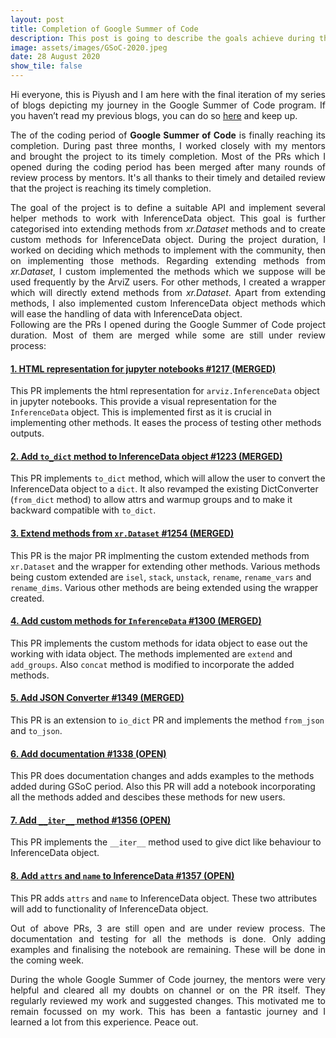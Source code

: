 ```yaml
---
layout: post
title: Completion of Google Summer of Code
description: This post is going to describe the goals achieve during the second phase of my project.
image: assets/images/GSoC-2020.jpeg
date: 28 August 2020
show_tile: false
---
```


<p align = "justify">Hi everyone, this is Piyush and I am here with the final iteration of my series of blogs depicting my journey in the Google Summer of Code program. If you haven’t read my previous blogs, you can do so <a href="/../gsoc.html">here</a> and keep up.</p>

<p align = "justify">The of the coding period of <b>Google Summer of Code</b> is finally reaching its completion. During past three months, I worked closely with my mentors and brought the project to its timely completion. Most of the PRs which I opened during the coding period has been merged after many rounds of review process by mentors. It's all thanks to their timely and detailed review that the project is reaching its timely completion.</p>

<p align = "justify">The goal of the project is to define a suitable API and implement several helper methods to work with InferenceData object. This goal is further categorised into extending methods from <i>xr.Dataset</i> methods and to create custom methods for InferenceData object. During the project duration, I worked on deciding which methods to implement with the community, then on implementing those methods. Regarding extending methods from <i>xr.Dataset</i>, I custom implemented the methods which we suppose will be used frequently by the ArviZ users. For other methods, I created a wrapper which will directly extend methods from <i>xr.Dataset</i>. Apart from extending methods, I also implemented custom InferenceData object methods which will ease the handling of data with InferenceData object. <br> Following are the PRs I opened during the Google Summer of Code project duration. Most of them are merged while some are still under review process:</p>

#### [1. HTML representation for jupyter notebooks #1217 (MERGED)](https://github.com/arviz-devs/arviz/pull/1217)

This PR implements the html representation for `arviz.InferenceData` object in jupyter notebooks. This provide a visual representation for the `InferenceData` object. This is implemented first as it is crucial in implementing other methods. It eases the process of testing other methods outputs.

#### [2. Add `to_dict` method to InferenceData object #1223 (MERGED)](https://github.com/arviz-devs/arviz/pull/1223)

This PR implements `to_dict` method, which will allow the user to convert the InferenceData object to a `dict`. It also revamped the existing DictConverter (`from_dict` method) to allow attrs and warmup groups and to make it backward compatible with `to_dict`.

#### [3. Extend methods from `xr.Dataset` #1254 (MERGED)](https://github.com/arviz-devs/arviz/pull/1254)

This PR is the major PR implmenting the custom extended methods from `xr.Dataset` and the wrapper for extending other methods. Various methods being custom extended are `isel`, `stack`, `unstack`, `rename`, `rename_vars` and `rename_dims`. Various other methods are being extended using the wrapper created.

#### [4. Add custom methods for `InferenceData` #1300 (MERGED)](https://github.com/arviz-devs/arviz/pull/1300)

This PR implements the custom methods for idata object to ease out the working with idata object. The methods implemented are `extend` and `add_groups`. Also `concat` method is modified to incorporate the added methods.

#### [5. Add JSON Converter #1349 (MERGED)](https://github.com/arviz-devs/arviz/pull/1349)

This PR is an extension to `io_dict` PR and implements the method `from_json` and `to_json`. 

#### [6. Add documentation #1338 (OPEN)](https://github.com/arviz-devs/arviz/pull/1338)

This PR does documentation changes and adds examples to the methods added during GSoC period. Also this PR will add a notebook incorporating all the methods added and descibes these methods for new users.

#### [7. Add `__iter__` method #1356 (OPEN)](https://github.com/arviz-devs/arviz/pull/1356)

This PR implements the `__iter__` method used to give dict like behaviour to InferenceData object.

#### [8. Add `attrs` and `name` to InferenceData #1357 (OPEN)](https://github.com/arviz-devs/arviz/pull/1357)
This PR adds `attrs` and `name` to InferenceData object. These two attributes will add to functionality of InferenceData object.

<p align = "justify">Out of above PRs, 3 are still open and are under review process. The documentation and testing for all the methods is done. Only adding examples and finalising the notebook are remaining. These will be done in the coming week.</p>

<p align = "justify">During the whole Google Summer of Code journey, the mentors were very helpful and cleared all my doubts on channel or on the PR itself. They regularly reviewed my work and suggested changes. This motivated me to remain focussed on my work. This has been a fantastic journey and I learned a lot from this experience. Peace out.</p>